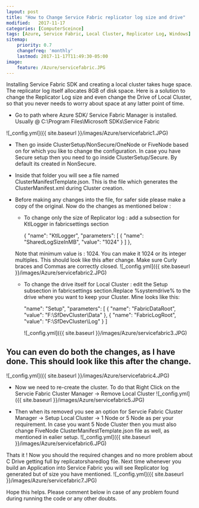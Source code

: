 ```yaml
---
layout: post
title: "How to Change Service Fabric replicator log size and drive"
modified:   2017-11-17
categories: [ComputerSceince]
tags: [Azure, Service Fabric, Local Cluster, Replicator Log, Windows]
sitemap:
    priority: 0.7
    changefreq: 'monthly'
    lastmod: 2017-11-17T11:49:30-05:00
image:
    feature: /Azure/servicefabric.JPG
---
```

Installing Service Fabric SDK and creating a local cluster takes huge space. The replicator log itself allocates 8GB of disk space.
Here is a solution to change the Replicator Log size and even change the Drive of Local Cluster, so that you never needs to worry about space at any 
latter point of time.


- Go to path where Azure SDK/ Service Fabric Manager is installed. Usually @ C:\Program Files\Microsoft SDKs\Service Fabric

![_config.yml]({{ site.baseurl }}/images/Azure/servicefabric1.JPG)
- Then go inside ClusterSetup/NonSecure/OneNode or FiveNode based on for which you like to change the configuration. In case
you have Secure setup then you need to go inside ClusterSetup/Secure. By default its created in NonSecure.
- Inside that folder you will see a file named ClusterManifestTemplate.json. This is the file which generates the ClusterManifest.xml during Cluster creation.
- Before making any changes into the file, for safer side please make a copy of the original. Now do the changes as mentioned below :
    - To change only the size of Replicator log : add a subsection for KtlLogger in fabricsettings section
    
      {
		"name": "KtlLogger",
		"parameters": [
		  {
          "name": "SharedLogSizeInMB",
          "value": "1024"
		  }
        ]
	  },
	  
	Note that minimum value is : 1024. You can make it 1024 or its integer multiples. 
	This should look like this after change. Make sure Curly braces and Commas are correctly closed.
   	 ![_config.yml]({{ site.baseurl }}/images/Azure/servicefabric2.JPG)
    
    - To change the drive itself for Local Cluster : edit the Setup subsection in fabricsettings section.Replace %systemdrive% 	    to the drive where you want to keep your Cluster. Mine looks like this: 
    
        "name": "Setup",
        "parameters": [
          {
            "name": "FabricDataRoot",
            "value": "F:\\SfDevCluster\\Data"
          },
          {
            "name": "FabricLogRoot",
            "value": "F:\\SfDevCluster\\Log"
          }
        ]
	
        ![_config.yml]({{ site.baseurl }}/images/Azure/servicefabric3.JPG)

## You can even do both the changes, as I have done. This should look like this after the change.
![_config.yml]({{ site.baseurl }}/images/Azure/servicefabric4.JPG) 

- Now we need to re-create the cluster. To do that Right Click on the Servcie Fabric Cluster Manager -> Remove Local Cluster
![_config.yml]({{ site.baseurl }}/images/Azure/servicefabric5.JPG) 

- Then when its removed you see an option for  Servcie Fabric Cluster Manager -> Setup Local Cluster -> 1 Node  or 5 Node as per your requirement.
In case you want 5 Node Cluster then you must also change FiveNode ClusterManifestTemplate.json file as well, as mentioned in ealier setup.
![_config.yml]({{ site.baseurl }}/images/Azure/servicefabric6.JPG)

Thats it ! Now you should the required changes and no more problem about C Drive getting full by replicatorsharedlog file.
Next time whenever you build an Application into Service Fabric you will see Replicator log generated but of size you have mentioned.
![_config.yml]({{ site.baseurl }}/images/Azure/servicefabric7.JPG)

Hope this helps. Please comment below in case of any problem found during running the code or any other doubts.
